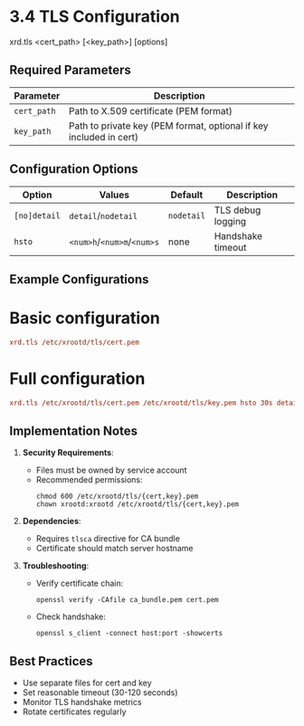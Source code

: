 # 3.4 TLS Configuration
xrd.tls <cert_path> [<key_path>] [options]

## Required Parameters
| Parameter | Description |
|-----------|-------------|
| `cert_path` | Path to X.509 certificate (PEM format) |
| `key_path` | Path to private key (PEM format, optional if key included in cert) |

## Configuration Options
| Option | Values | Default | Description |
|--------|--------|---------|-------------|
| `[no]detail` | `detail`/`nodetail` | `nodetail` | TLS debug logging |
| `hsto` | `<num>h`/`<num>m`/`<num>s` | none | Handshake timeout |

## Example Configurations

# Basic configuration
```ini
xrd.tls /etc/xrootd/tls/cert.pem
```
# Full configuration
```ini
xrd.tls /etc/xrootd/tls/cert.pem /etc/xrootd/tls/key.pem hsto 30s detail
```

## Implementation Notes
1. **Security Requirements**:
   - Files must be owned by service account
   - Recommended permissions:
     ```
     chmod 600 /etc/xrootd/tls/{cert,key}.pem
     chown xrootd:xrootd /etc/xrootd/tls/{cert,key}.pem
     ```

2. **Dependencies**:
   - Requires `tlsca` directive for CA bundle
   - Certificate should match server hostname

3. **Troubleshooting**:
   - Verify certificate chain:
     ```
     openssl verify -CAfile ca_bundle.pem cert.pem
     ```
   - Check handshake:
     ```
     openssl s_client -connect host:port -showcerts
     ```

## Best Practices
- Use separate files for cert and key
- Set reasonable timeout (30-120 seconds)
- Monitor TLS handshake metrics
- Rotate certificates regularly